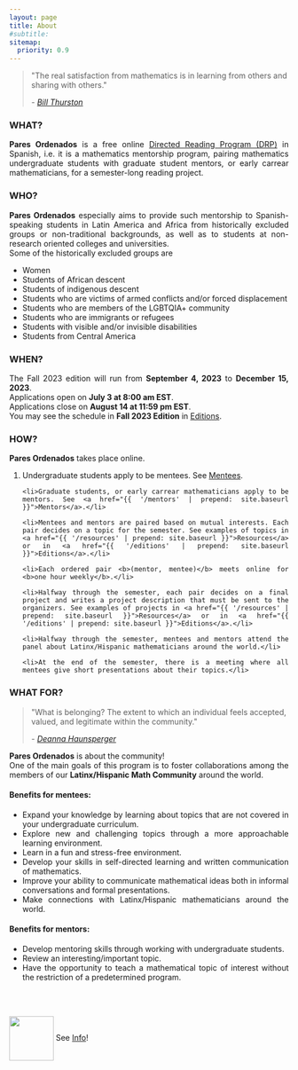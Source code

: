 ```yaml
---
layout: page
title: About
#subtitle:
sitemap:
  priority: 0.9
---
```


<blockquote cite="https://mathoverflow.net/questions/43690/whats-a-mathematician-to-do">
    <p>
    "The real satisfaction from mathematics is in learning from others and sharing with others."
    </p>
    <footer>- <a href="https://mathoverflow.net/questions/43690/whats-a-mathematician-to-do"><cite>Bill Thurston</cite></a>
	</footer>
</blockquote>

### WHAT?
<div style="text-align: justify">
<p>
<strong>Pares Ordenados</strong> is a free online <a href="{{ '/info' | prepend: site.baseurl }}">Directed Reading Program (DRP)</a> in Spanish, i.e. it is a mathematics mentorship program, pairing mathematics undergraduate students with graduate student mentors, or early carrear mathematicians, for a semester-long reading project.
</p>
</div>

### WHO?
<div style="text-align: justify">
<p>
<strong>Pares Ordenados</strong> especially aims to provide such mentorship to Spanish-speaking students in Latin America and Africa from historically excluded groups or non-traditional backgrounds, as well as to students at non-research oriented colleges and universities.
<br>
Some of the historically excluded groups are
<ul>
	<li>Women</li>
	<li>Students of African descent</li>
	<li>Students of indigenous descent</li>
	<li>Students who are victims of armed conflicts and/or forced displacement</li>
	<li>Students who are members of the LGBTQIA+ community</li> 
	<li>Students who are immigrants or refugees</li>
	<li>Students with visible and/or invisible disabilities</li>
	<li>Students from Central America</li>
</ul>
</p>
</div>

### WHEN?
<div style="text-align: justify">
<p>
The Fall 2023 edition will run from <b>September 4, 2023</b> to <b>December 15, 2023</b>.
<br>
Applications open on <b>July 3 at 8:00 am EST</b>.
<br>
Applications close on <b>August 14 at 11:59 pm EST</b>.
<br>
You may see the schedule in <b>Fall 2023 Edition</b> in <a href="{{ '/editions' | prepend: site.baseurl }}">Editions</a>.
</p>
</div>

### HOW?
<div style="text-align: justify">
<p><strong>Pares Ordenados</strong> takes place online.</p>
<ol>
	<li>Undergraduate students apply to be mentees. See <a href="{{ '/mentees' | prepend: site.baseurl }}">Mentees</a>.</li>

	<li>Graduate students, or early carrear mathematicians apply to be mentors. See <a href="{{ '/mentors' | prepend: site.baseurl }}">Mentors</a>.</li>

	<li>Mentees and mentors are paired based on mutual interests. Each pair decides on a topic for the semester. See examples of topics in <a href="{{ '/resources' | prepend: site.baseurl }}">Resources</a> or in <a href="{{ '/editions' | prepend: site.baseurl }}">Editions</a>.</li>

	<li>Each ordered pair <b>(mentor, mentee)</b> meets online for <b>one hour weekly</b>.</li>

	<li>Halfway through the semester, each pair decides on a final project and writes a project description that must be sent to the organizers. See examples of projects in <a href="{{ '/resources' | prepend: site.baseurl }}">Resources</a> or in <a href="{{ '/editions' | prepend: site.baseurl }}">Editions</a>.</li>

	<li>Halfway through the semester, mentees and mentors attend the panel about Latinx/Hispanic mathematicians around the world.</li>

	<li>At the end of the semester, there is a meeting where all mentees give short presentations about their topics.</li>
</ol>
</div>

### WHAT FOR?
<blockquote cite="https://www.youtube.com/watch?v=jwAE3iHi4vM">
    <p>
    "What is belonging? The extent to which an individual feels accepted, valued, and legitimate within the community."
    </p>
    <footer>- <a href="https://www.youtube.com/watch?v=jwAE3iHi4vM"><cite>Deanna Haunsperger</cite></a>
	</footer>
</blockquote>

<div style="text-align: justify">
<p>
<strong>Pares Ordenados</strong> is about the community!
<br>
One of the main goals of this program is to foster collaborations among the members of our <b>Latinx/Hispanic Math Community</b> around the world.
</p>
</div>

#### Benefits for mentees: 
<div style="text-align: justify">
<ul>
	<li>Expand your knowledge by learning about topics that are not covered in your undergraduate curriculum.</li>
	<li>Explore new and challenging topics through a more approachable learning environment.</li>
	<li>Learn in a fun and stress-free environment.</li>
	<li>Develop your skills in self-directed learning and written communication of mathematics.</li> 
	<li>Improve your ability to communicate mathematical ideas both in informal conversations and formal presentations.</li>
	<li>Make connections with Latinx/Hispanic mathematicians around the world.</li>
</ul>
</div>

#### Benefits for mentors:
<div style="text-align: justify">
<ul>
	<li>Develop mentoring skills through working with undergraduate students.</li>
	<li>Review an interesting/important topic.</li>
	<li>Have the opportunity to teach a mathematical topic of interest without the restriction of a predetermined program.</li>
</ul>
</div>
<br>
<br>
<div class = "content-dir-item">
    <p><img src="{{ '/assets/img/icons8-abscissa-100.png' | prepend: site.baseurl }}" width="80" height="80" style="vertical-align:middle"> See <a href="{{ '/info' | prepend: site.baseurl }}">Info</a>!</p>
</div>